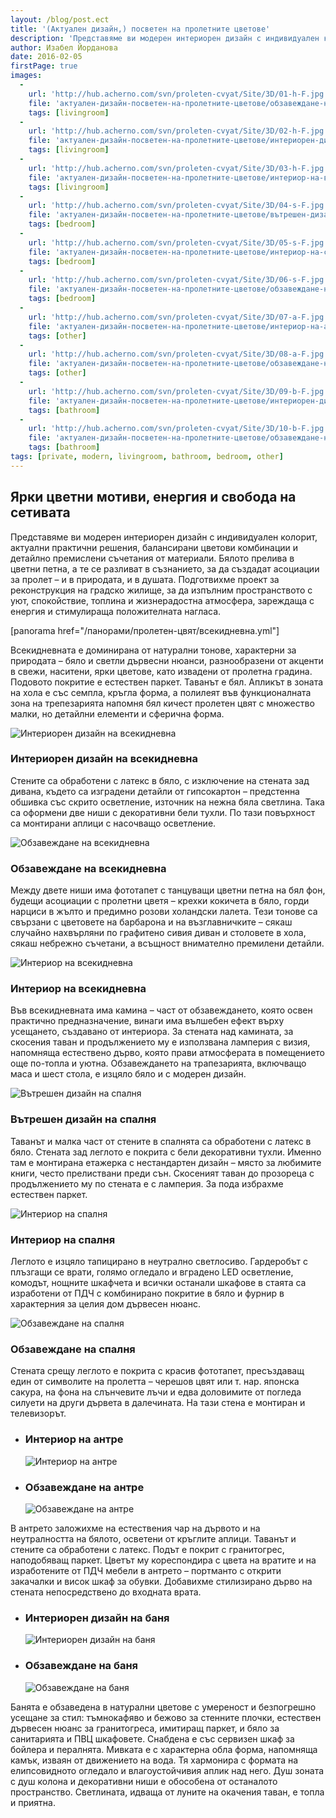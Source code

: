 ```yaml
---
layout: /blog/post.ect
title: '(Актуален дизайн,) посветен на пролетните цветове'
description: 'Представяме ви модерен интериорен дизайн с индивидуален колорит, актуални практични решения, балансирани цветови комбинации и детайлно премислени съчетания от материали. Бялото прелива в цветни петна, а те се разливат в съзнанието, за да създадат асоциации за пролет – и в природата, и в душата. Подготвихме проект за реконструкция на градско жилище, за да изпълним пространството с уют, спокойствие, топлина и жизнерадостна атмосфера, зареждаща с енергия и стимулираща положителната нагласа.'
author: Изабел Йорданова
date: 2016-02-05
firstPage: true
images:
  -
    url: 'http://hub.acherno.com/svn/proleten-cvyat/Site/3D/01-h-F.jpg'
    file: 'актуален-дизайн-посветен-на-пролетните-цветове/обзавеждане-на-всекидневна.jpg'
    tags: [livingroom]
  -
    url: 'http://hub.acherno.com/svn/proleten-cvyat/Site/3D/02-h-F.jpg'
    file: 'актуален-дизайн-посветен-на-пролетните-цветове/интериорен-дизайн-на-всекидневна.jpg'
    tags: [livingroom]
  -
    url: 'http://hub.acherno.com/svn/proleten-cvyat/Site/3D/03-h-F.jpg'
    file: 'актуален-дизайн-посветен-на-пролетните-цветове/интериор-на-всекидневна.jpg'
    tags: [livingroom]
  -
    url: 'http://hub.acherno.com/svn/proleten-cvyat/Site/3D/04-s-F.jpg'
    file: 'актуален-дизайн-посветен-на-пролетните-цветове/вътрешен-дизайн-на-спалня.jpg'
    tags: [bedroom]
  -
    url: 'http://hub.acherno.com/svn/proleten-cvyat/Site/3D/05-s-F.jpg'
    file: 'актуален-дизайн-посветен-на-пролетните-цветове/интериор-на-спалня.jpg'
    tags: [bedroom]
  -
    url: 'http://hub.acherno.com/svn/proleten-cvyat/Site/3D/06-s-F.jpg'
    file: 'актуален-дизайн-посветен-на-пролетните-цветове/обзавеждане-на-спалня.jpg'
    tags: [bedroom]
  -
    url: 'http://hub.acherno.com/svn/proleten-cvyat/Site/3D/07-a-F.jpg'
    file: 'актуален-дизайн-посветен-на-пролетните-цветове/интериор-на-антре.jpg'
    tags: [other]
  -
    url: 'http://hub.acherno.com/svn/proleten-cvyat/Site/3D/08-a-F.jpg'
    file: 'актуален-дизайн-посветен-на-пролетните-цветове/обзавеждане-на-антре.jpg'
    tags: [other]
  -
    url: 'http://hub.acherno.com/svn/proleten-cvyat/Site/3D/09-b-F.jpg'
    file: 'актуален-дизайн-посветен-на-пролетните-цветове/интериорен-дизайн-на-баня.jpg'
    tags: [bathroom]
  -
    url: 'http://hub.acherno.com/svn/proleten-cvyat/Site/3D/10-b-F.jpg'
    file: 'актуален-дизайн-посветен-на-пролетните-цветове/обзавеждане-на-баня.jpg'
    tags: [bathroom]
tags: [private, modern, livingroom, bathroom, bedroom, other]
---
```

## **Ярки цветни мотиви,** енергия и свобода на сетивата
Представяме ви модерен интериорен дизайн с индивидуален колорит, актуални практични решения, балансирани цветови комбинации и детайлно премислени съчетания от материали. Бялото прелива в цветни петна, а те се разливат в съзнанието, за да създадат асоциации за пролет – и в природата, и в душата. Подготвихме проект за реконструкция на градско жилище, за да изпълним пространството с уют, спокойствие, топлина и жизнерадостна атмосфера, зареждаща с енергия и стимулираща положителната нагласа.

[panorama href="/панорами/пролетен-цвят/всекидневна.yml"]

Всекидневната е доминирана от натурални тонове, характерни за природата – бяло и светли дървесни нюанси, разнообразени от акценти в свежи, наситени, ярки цветове, като извадени от пролетна градина. Подовото покритие е естествен паркет. Таванът е бял. Апликът в зоната на хола е със семпла, кръгла форма, а полилеят във функционалната зона на трепезарията напомня бял кичест пролетен цвят с множество малки, но детайлни елементи и сферична форма.

![Интериорен дизайн на всекидневна](актуален-дизайн-посветен-на-пролетните-цветове/интериорен-дизайн-на-всекидневна.jpg)
### Интериорен дизайн на **всекидневна**

Стените са обработени с латекс в бяло, с изключение на стената зад дивана, където са изградени детайли от гипсокартон – предстенна обшивка със скрито осветление, източник на нежна бяла светлина. Така са оформени две ниши с декоративни бели тухли. По тази повърхност са монтирани аплици с насочващо осветление. 

![Обзавеждане на всекидневна](актуален-дизайн-посветен-на-пролетните-цветове/обзавеждане-на-всекидневна.jpg)
### Обзавеждане на **всекидневна**

Между двете ниши има фототапет с танцуващи цветни петна на бял фон, будещи асоциации с пролетни цветя – крехки кокичета в бяло, горди нарциси в жълто и предимно розови холандски лалета. Тези тонове са свързани с цветовете на барбарона и на възглавничките – сякаш случайно нахвърляни по графитено сивия диван и столовете в хола, сякаш небрежно съчетани, а всъщност внимателно премилени детайли.

![Интериор на всекидневна](актуален-дизайн-посветен-на-пролетните-цветове/интериор-на-всекидневна.jpg)
### Интериор на **всекидневна**

Във всекидневната има камина – част от обзавеждането, която освен практично предназначение, винаги има вълшебен ефект върху усещането, създавано от интериора. За стената над камината, за скосения таван и продължението му е използвана ламперия с визия, напомняща естествено дърво, която прави атмосферата в помещението още по-топла и уютна. Обзавеждането на трапезарията, включващо маса и шест стола, е изцяло бяло и с модерен дизайн.

![Вътрешен дизайн на спалня](актуален-дизайн-посветен-на-пролетните-цветове/вътрешен-дизайн-на-спалня.jpg)
### Вътрешен дизайн на **спалня**

Таванът и малка част от стените в спалнята са обработени с латекс в бяло. Стената зад леглото е покрита с бели декоративни тухли. Именно там е монтирана етажерка с нестандартен дизайн – място за любимите книги, често прелиствани преди сън. Скосеният таван до прозореца с продължението му по стената е с ламперия. За пода избрахме естествен паркет.

![Интериор на спалня](актуален-дизайн-посветен-на-пролетните-цветове/интериор-на-спалня.jpg)
### Интериор на **спалня**

Леглото е изцяло тапицирано в неутрално светлосиво. Гардеробът с плъзгащи се врати, голямо огледало и вградено LED осветление, комодът, нощните шкафчета и всички останали шкафове в стаята са изработени от ПДЧ с комбинирано покритие в бяло и фурнир в характерния за целия дом дървесен нюанс.

![Обзавеждане на спалня](актуален-дизайн-посветен-на-пролетните-цветове/обзавеждане-на-спалня.jpg)
### Обзавеждане на **спалня**

Стената срещу леглото е покрита с красив фототапет, пресъздаващ един от символите на пролетта – черешов цвят или т. нар. японска сакура, на фона на слънчевите лъчи и едва доловимите от погледа силуети на други дървета в далечината. На тази стена е монтиран и телевизорът.

-   ### Интериор на **антре**
    ![Интериор на антре](актуален-дизайн-посветен-на-пролетните-цветове/интериор-на-антре.jpg)
-   ### Обзавеждане на **антре**
    ![Обзавеждане на антре](актуален-дизайн-посветен-на-пролетните-цветове/обзавеждане-на-антре.jpg)

В антрето заложихме на естествения чар на дървото и на неутралността на бялото, осветени от кръглите аплици. Таванът и стените са обработени с латекс. Подът е покрит с гранитогрес, наподобяващ паркет. Цветът му кореспондира с цвета на вратите и на изработените от ПДЧ мебели в антрето – портманто с открити закачалки и висок шкаф за обувки. Добавихме стилизирано дърво на стената непосредствено до входната врата.

-   ### Интериорен дизайн на **баня**
    ![Интериорен дизайн на баня](актуален-дизайн-посветен-на-пролетните-цветове/интериорен-дизайн-на-баня.jpg)
-   ### Обзавеждане на **баня**
    ![Обзавеждане на баня](актуален-дизайн-посветен-на-пролетните-цветове/обзавеждане-на-баня.jpg)

Банята е обзаведена в натурални цветове с умереност и безпогрешно усещане за стил: тъмнокафяво и бежово за стенните плочки, естествен дървесен нюанс за гранитогреса, имитиращ паркет, и бяло за санитарията и ПВЦ шкафовете. Снабдена е със сервизен шкаф за бойлера и пералнята. Мивката е с характерна обла форма, напомняща камък, изваян от движението на вода.  Тя хармонира с формата на елипсовидното огледало и влагоустойчивия аплик над него. Душ зоната с душ колона и декоративни ниши е обособена от останалото пространство. Светлината, идваща от луните на окачения таван, е топла и приятна.